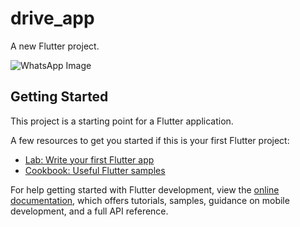 # drive_app

A new Flutter project.







![WhatsApp Image](https://github.com/rahul06r/StoreFree--driveapp-/assets/73331680/cf669fe4-a8d7-419c-a7a5-d1a33f123e64)



## Getting Started

This project is a starting point for a Flutter application.

A few resources to get you started if this is your first Flutter project:

- [Lab: Write your first Flutter app](https://docs.flutter.dev/get-started/codelab)
- [Cookbook: Useful Flutter samples](https://docs.flutter.dev/cookbook)

For help getting started with Flutter development, view the
[online documentation](https://docs.flutter.dev/), which offers tutorials,
samples, guidance on mobile development, and a full API reference.
